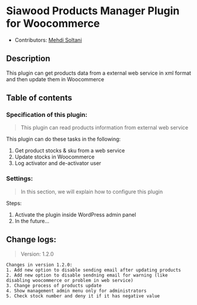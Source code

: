 # Siawood Products Manager Plugin for Woocommerce

* Contributors: [Mehdi Soltani](https://wpwebmaster.ir/author/mehdi-soltani/)



## Description
This plugin can get products data from a external web service in xml format 
and then update them in Woocommerce


## Table of contents

### Specification of this plugin:

> This plugin can read products information from external web service 

This plugin can do these tasks in the following: 
1. Get product stocks & sku from a web service
2. Update stocks in Woocommerce
3. Log activator and de-activator user


### Settings:

> In this section, we will explain how to configure this plugin

 Steps:

1. Activate the plugin inside WordPress admin panel
2. In the future...


## Change logs:

> Version: 1.2.0 

```
Changes in version 1.2.0:
1. Add new option to disable sending email after updating products 
2. Add new option to disable sendning email for warning (like disabling woocommerce or problem in web service)
3. Change process of products update
4. Show management admin menu only for administrators
5. Check stock number and deny it if it has negative value

```